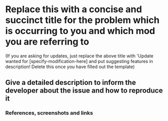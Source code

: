 # Replace this with a concise and succinct title for the problem which is occurring to you and which mod you are referring to

(If you are asking for updates, just replace the above title with 'Update wanted for [specify-modification-here] and put suggesting features in description! Delete this once you have filled out the template)

## Give a detailed description to inform the developer about the issue and how to reproduce it

### References, screenshots and links
